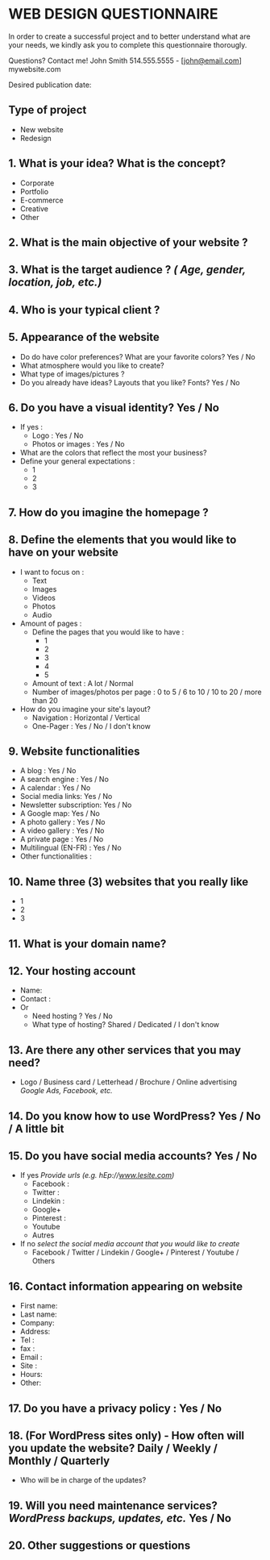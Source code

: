 # WEB DESIGN QUESTIONNAIRE

In order to create a successful project and to better understand what are your needs, we kindly ask you to complete this
questionnaire thorougly.

Questions? Contact me! John Smith 514.555.5555 - [john@email.com] mywebsite.com

Desired publication date:

## Type of project

- New website
- Redesign

## 1. What is your idea? What is the concept?

- Corporate
- Portfolio
- E-commerce
- Creative
- Other

## 2. What is the main objective of your website ?

## 3. What is the target audience ? _( Age, gender, location, job, etc.)_

## 4. Who is your typical client ?

## 5. Appearance of the website

- Do do have color preferences? What are your favorite colors? Yes / No
- What atmosphere would you like to create?
- What type of images/pictures ?
- Do you already have ideas? Layouts that you like? Fonts? Yes / No

## 6. Do you have a visual identity? Yes / No

- If yes :
  - Logo : Yes / No
  - Photos or images : Yes / No
- What are the colors that reflect the most your business?
- Define your general expectations :
  - 1
  - 2
  - 3

## 7. How do you imagine the homepage ?

## 8. Define the elements that you would like to have on your website

- I want to focus on :
  - Text
  - Images
  - Videos
  - Photos
  - Audio
- Amount of pages :
  - Define the pages that you would like to have :
    - 1
    - 2
    - 3
    - 4
    - 5
  - Amount of text : A lot / Normal
  - Number of images/photos per page : 0 to 5 / 6 to 10 / 10 to 20 / more than 20
- How do you imagine your site's layout?
  - Navigation : Horizontal / Vertical
  - One-Pager : Yes / No / I don't know

## 9. Website functionalities

- A blog : Yes / No
- A search engine : Yes / No
- A calendar : Yes / No
- Social media links: Yes / No
- Newsletter subscription: Yes / No
- A Google map: Yes / No
- A photo gallery : Yes / No
- A video gallery : Yes / No
- A private page : Yes / No
- Multilingual (EN-FR) : Yes / No
- Other functionalities :

## 10. Name three (3) websites that you really like

- 1
- 2
- 3

## 11. What is your domain name?

## 12. Your hosting account

- Name:
- Contact :
- Or
  - Need hosting ? Yes / No
  - What type of hosting? Shared / Dedicated / I don't know

## 13. Are there any other services that you may need?

- Logo / Business card / Letterhead / Brochure / Online advertising _Google Ads, Facebook, etc._

## 14. Do you know how to use WordPress? Yes / No / A little bit

## 15. Do you have social media accounts? Yes / No

- If yes _Provide urls (e.g. hEp://www.lesite.com)_
  - Facebook :
  - Twitter :
  - Lindekin :
  - Google+
  - Pinterest :
  - Youtube
  - Autres
- If no _select the social media account that you would like to create_
  - Facebook / Twitter / Lindekin / Google+ / Pinterest / Youtube / Others

## 16. Contact information appearing on website

- First name:
- Last name:
- Company:
- Address:
- Tel :
- fax :
- Email :
- Site :
- Hours:
- Other:

## 17. Do you have a privacy policy : Yes / No

## 18. (For WordPress sites only) - How often will you update the website? Daily / Weekly / Monthly / Quarterly

- Who will be in charge of the updates?

## 19. Will you need maintenance services? _WordPress backups, updates, etc._ Yes / No

## 20. Other suggestions or questions
